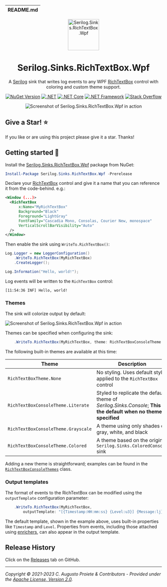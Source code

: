 | README.md |
|:---|

<div align="center">

<img src="asset/serilog-sink-nuget.png" alt="Serilog.Sinks.RichTextBox.Wpf" width="100" />

</div>

<h1 align="center">Serilog.Sinks.RichTextBox.Wpf</h1>
<div align="center">

A [Serilog](https://serilog.net) sink that writes log events to any WPF [RichTextBox](https://docs.microsoft.com/en-us/dotnet/desktop/wpf/controls/richtextbox-overview?view=netframeworkdesktop-4.8) control with coloring and custom theme support.

[![NuGet Version](http://img.shields.io/nuget/v/Serilog.Sinks.RichTextBox.Wpf.svg?style=flat)](https://www.nuget.org/packages/Serilog.Sinks.RichTextBox.Wpf) [![.NET](https://img.shields.io/badge/.NET%20-%3E%3D%205.0-512bd4)](https://dotnet.microsoft.com/download) [![.NET Core](https://img.shields.io/badge/.NET%20Core-%3E%3D%203.1-512bd4)](https://dotnet.microsoft.com/download) [![.NET Framework](https://img.shields.io/badge/.NET%20Framework-%3E%3D%204.6.2-512bd4)](https://dotnet.microsoft.com/download) [![Stack Overflow](https://img.shields.io/badge/stack%20overflow-serilog-orange.svg)](http://stackoverflow.com/questions/tagged/serilog)

![Screenshot of Serilog.Sinks.RichTextBox.Wpf in action](asset/serilog-sinks-richtextbox-screenshot.png)

</div>

## Give a Star! :star:

If you like or are using this project please give it a star. Thanks!

## Getting started :rocket:

Install the [Serilog.Sinks.RichTextBox.Wpf](https://www.nuget.org/packages/Serilog.Sinks.RichTextBox.Wpf) package from NuGet:

```powershell
Install-Package Serilog.Sinks.RichTextBox.Wpf -Prerelease
```

Declare your [RichTextBox](https://docs.microsoft.com/en-us/dotnet/desktop/wpf/controls/richtextbox-overview?view=netframeworkdesktop-4.8) control and give it a name that you can reference it from the code-behind. e.g.:

```xml
<Window (...)>
  <RichTextBox
      x:Name="MyRichTextBox"
      Background="Black"
      Foreground="LightGray"
      FontFamily="Cascadia Mono, Consolas, Courier New, monospace"
      VerticalScrollBarVisibility="Auto"
  />
</Window>
```

Then enable the sink using `WriteTo.RichTextBox()`:

```csharp
Log.Logger = new LoggerConfiguration()
    .WriteTo.RichTextBox(MyRichTextBox)
    .CreateLogger();

Log.Information("Hello, world!");
```

Log events will be written to the `RichTextBox` control:

```
[11:54:36 INF] Hello, world!
```

### Themes

The sink will colorize output by default:

![Screenshot of Serilog.Sinks.RichTextBox.Wpf in action](asset/serilog-sinks-richtextbox-screenshot.png)

Themes can be specified when configuring the sink:

```csharp
    .WriteTo.RichTextBox(MyRichTextBox, theme: RichTextBoxConsoleTheme.Grayscale)
```

The following built-in themes are available at this time:

| Theme                               | Description
| ----------------------------------- | --------------------------------------------------------------------------------------------------------------------- |
| `RichTextBoxTheme.None`             | No styling. Uses default styles applied to the `RichTextBox` control                                                  |
| `RichTextBoxConsoleTheme.Literate`  | Styled to replicate the default theme of  _Serilog.Sinks.Console_; **This is the default when no theme is specified** |
| `RichTextBoxConsoleTheme.Grayscale` | A theme using only shades of gray, white, and black                                                                   |
| `RichTextBoxConsoleTheme.Colored`   | A theme based on the original `Serilog.Sinks.ColoredConsole` sink                                                     |

 Adding a new theme is straightforward; examples can be found in the [`RichTextBoxConsoleThemes`](src/Serilog.Sinks.RichTextBox.Wpf/Sinks/RichTextBox/Themes/RichTextBoxConsoleThemes.cs) class.

### Output templates

The format of events to the RichTextBox can be modified using the `outputTemplate` configuration parameter:

```csharp
    .WriteTo.RichTextBox(MyRichTextBox,
        outputTemplate: "[{Timestamp:HH:mm:ss} {Level:u3}] {Message:lj}{NewLine}{Exception}")
```

The default template, shown in the example above, uses built-in properties like `Timestamp` and `Level`. Properties from events, including those attached using [enrichers](https://github.com/serilog/serilog/wiki/Enrichment), can also appear in the output template.

## Release History

Click on the [Releases](https://github.com/serilog-contrib/serilog-sinks-richtextbox/releases) tab on GitHub.

---

_Copyright &copy; 2021-2023 C. Augusto Proiete & Contributors - Provided under the [Apache License, Version 2.0](LICENSE)._
